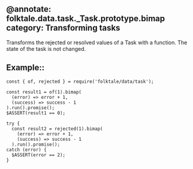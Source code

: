@annotate: folktale.data.task._Task.prototype.bimap
category: Transforming tasks
---

Transforms the rejected or resolved values of a Task with a function. The state of the task is not changed.


## Example::

    const { of, rejected } = require('folktale/data/task');
    
    const result1 = of(1).bimap(
      (error) => error + 1,
      (success) => success - 1
    ).run().promise();
    $ASSERT(result1 == 0);
    
    try {
      const result2 = rejected(1).bimap(
        (error) => error + 1,
        (success) => success - 1
      ).run().promise();
    catch (error) {
      $ASSERT(error == 2);
    }
